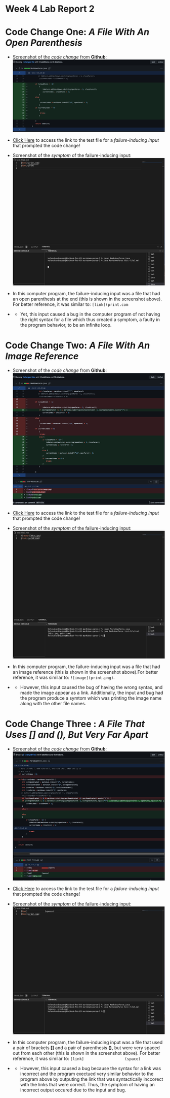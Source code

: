 # **Week 4 Lab Report 2**

# Code Change One: *A File With An Open Parenthesis*
- Screenshot of the *code change* from **Github**: 
![image](CodeChange1.png)

- [Click Here](https://github.com/hhundhausen/markdown-parse/commit/f0c2ad90724fe02d9e647ab3ade0b4b8b8c3160b) to access the link to the test file for a *failure-inducing input* that prompted the code change!

- Screenshot of the *symptom* of the failure-inducing input: 
![image](Fii_1.png)


- In this computer program, the failure-inducing input was a file that had an open parenthesis at the end (this is shown in the screenshot above). For better reference, it was similar to: ```[link](print.com```
* * Yet, this input caused a bug in the computer program of not having the right syntax for a file which thus created a symptom, a faulty in the program behavior, to be an infinite loop. 

# Code Change Two: *A File With An Image Reference* 
- Screenshot of the *code change* from **Github**: 
![image](CC2.png)

- [Click Here](https://github.com/hhundhausen/markdown-parse/commit/fc66a3fd7e838833d1364a7b26ea1be939d94948) to access the link to the test file for a *failure-inducing input* that prompted the code change!

- Screenshot of the *symptom* of the failure-inducing input: 
![image](Fii_2.png)


- In this computer program, the failure-inducing input was a file that had an image reference (this is shown in the screenshot above).For better reference, it was similar to: ```![image](print.png)```.
* * However, this input caused the bug of having the wrong syntax, and made the image appear as a link. Additionally, the input and bug had the program produce a symtom which was printing the image name along with the other file names. 


# Code Change Three :  *A File That Uses [] and (), But Very Far Apart*
- Screenshot of the *code change* from **Github**: 
![image](CC3.png)

- [Click Here](https://github.com/hhundhausen/markdown-parse/commit/decb1c81008ef03d0367d92e36876aecb25f0efe) to access the link to the test file for a *failure-inducing input* that prompted the code change!

- Screenshot of the *symptom* of the failure-inducing input: 
![image](Fii_3.png)


- In this computer program, the failure-inducing input was a file that used a pair of brackets **[]** and a pair of parenthesis **()**, but were very spaced out from each other (this is shown in the screenshot above). For better reference, it was similar to: ```[link]                  (space)```
* * However, this input caused a bug because the syntax for a link was incorrect and the program exectued very similar behavior to the program above by outputing the link that was syntactically inccorect with the links that were correct. Thus, the symptom of having an incorrect output occured due to the input and bug. 